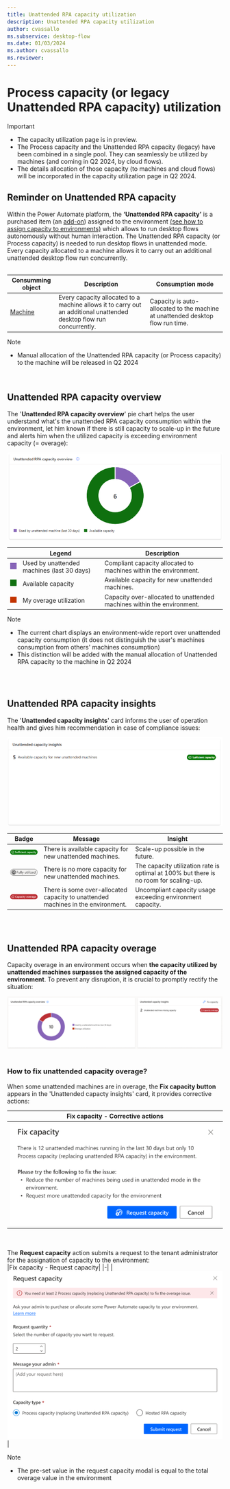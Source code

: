 ```yaml
---
title: Unattended RPA capacity utilization 
description: Unattended RPA capacity utilization 
author: cvassallo
ms.subservice: desktop-flow
ms.date: 01/03/2024
ms.author: cvassallo
ms.reviewer: 
---
```


# Process capacity (or legacy Unattended RPA capacity) utilization 

> [!IMPORTANT]
> - The capacity utilization page is in preview.
> - The Process capacity and the Unattended RPA capacity (legacy) have been combined in a single pool. They can seamlessly be utilized by machines (and coming in Q2 2024, by cloud flows).
> - The details allocation of those capacity (to machines and cloud flows) will be incorporated in the capacity utilization page in Q2 2024.


## Reminder on Unattended RPA capacity 

Within the Power Automate platform, the **‘Unattended RPA capacity’** is a purchased item (an [add-on](https://learn.microsoft.com/en-us/power-platform/admin/power-automate-licensing/add-ons#unattended-rpa-add-on)) assigned to the environment [(see how to assign capacity to environments)](https://learn.microsoft.com/power-platform/admin/capacity-add-on#allocate-or-change-capacity-in-an-environment) which allows to run desktop flows autonomously without human interaction. The Unattended RPA capacity (or Process capacity) is needed to run desktop flows in unattended mode. Every capacity allocated to a machine allows it to carry out an additional unattended desktop flow run concurrently.
<br/><br/>

|Consumming object|Description|Consumption mode|
|----|--------------------|----|
|[Machine](manage-machines.md)|Every capacity allocated to a machine allows it to carry out an additional unattended desktop flow run concurrently.|Capacity is auto-allocated to the machine at unattended desktop flow run time.|

> [!NOTE]
> - Manual allocation of the Unattended RPA capacity (or Process capacity) to the machine will be released in Q2 2024

<br/>


## Unattended RPA capacity overview

The '**Unattended RPA capacity overview**' pie chart helps the user understand what's the unattended RPA capacity consumption within the environment, let him known if there is still capacity to scale-up in the future and alerts him when the utilized capacity is exceeding environment capacity (= overage): 

![Unattended capacity overview](media/capacity-utilization/unattended-capacity-overview.png)

||Legend|Description|
|----|--------------------|----|
|![Legend color - Used by unattended machines (last 30 days)](media/capacity-utilization/legend-used-by-unattended-machines.png)|Used by unattended machines (last 30 days)|Compliant capacity allocated to machines within the environment.|
|![Legend color - Available capacity](media/capacity-utilization/legend-available-capacity.png)|Available capacity|Available capacity for new unattended machines.|
|![Legend color - Overage utilization](media/capacity-utilization/legend-my-overage-utilization.png)|My overage utilization|Capacity over-allocated to unattended machines within the environment.|


> [!NOTE]
> - The current chart displays an environment-wide report over unattended capacity consumption (it does not distinguish the user's machines consumption from others' machines consumption)
> - This distinction will be added with the manual allocation of Unattended RPA capacity to the machine in Q2 2024

<br/><br/>

## Unattended RPA capacity insights 

The '**Unattended capacity insights**' card informs the user of operation health and gives him recommendation in case of compliance issues:

![Unattended capacity insight](media/capacity-utilization/unattended-capacity-insight.png)

|Badge|Message|Insight|
|----|--------------------|----|
|![Badge - Sufficient capacity](media/capacity-utilization/badge-sufficient-capacity.png)|There is available capacity for new unattended machines.|Scale-up possible in the future.|
|![Badge - Fully utilized](media/capacity-utilization/badge-fully-utilized.png)|There is no more capacity for new unattended machines.|The capacity utilization rate is optimal at 100% but there is no room for scaling-up.|
|![Badge - Capacity overage](media/capacity-utilization/badge-capacity-overage.png)|There is some over-allocated capacity to unattended machines in the environment.|Uncompliant capacity usage exceeding environment capacity.|



<br/><br/>

## Unattended RPA capacity overage

Capacity overage in an environment occurs when **the capacity utilized by unattended machines surpasses the assigned capacity of the environment**. To prevent any disruption, it is crucial to promptly rectify the situation:

![Unattended overage](media/capacity-utilization/overage-unattended.png)
<br><br>

### How to fix unattended capacity overage?
When some unattended machines are in overage, the **Fix capacity button** appears in the 'Unattended capacty insights' card, it provides corrective actions: 

|Fix capacity - Corrective actions|
|-|
|![Unattended fix capacity](media/capacity-utilization/unattended-fix-capacity.png)|

<br><br>
The **Request capacity** action submits a request to the tenant administrator for the assignation of capacity to the environment:
<br>
|Fix capacity - Request capacity|
|-|
|![Unattended fix capacity](media/capacity-utilization/unattended-capacity-request.png)|

> [!NOTE]
> - The pre-set value in the request capacity modal is equal to the total overage value in the environment 

<br><br>

